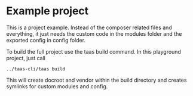 # Example project

This is a project example. Instead of the composer related files and everything, it just needs the custom code in the
modules folder and the exported config in config folder.

To build the full project use the taas build command. In this playground project, just call

    ../taas-cli/taas build

This will create docroot and vendor within the build directory and creates symlinks for custom modules and config.
